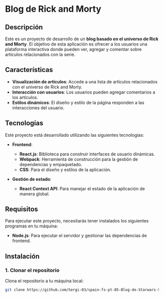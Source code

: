 # Blog de Rick and Morty

## Descripción

Este es un proyecto de desarrollo de un **blog basado en el universo de Rick and Morty**. El objetivo de esta aplicación es ofrecer a los usuarios una plataforma interactiva donde pueden ver, agregar y comentar sobre artículos relacionados con la serie.

## Características

- **Visualización de artículos**: Accede a una lista de artículos relacionados con el universo de Rick and Morty.
- **Interacción con usuarios**: Los usuarios pueden agregar comentarios a los artículos.
- **Estilos dinámicos**: El diseño y estilo de la página responden a las interacciones del usuario.

## Tecnologías

Este proyecto está desarrollado utilizando las siguientes tecnologías:

- **Frontend**:
  - **React.js**: Biblioteca para construir interfaces de usuario dinámicas.
  - **Webpack**: Herramienta de construcción para la gestión de dependencias y empaquetado.
  - **CSS**: Para el diseño y estilos de la aplicación.

- **Gestión de estado**:
  - **React Context API**: Para manejar el estado de la aplicación de manera global.

## Requisitos

Para ejecutar este proyecto, necesitarás tener instalados los siguientes programas en tu máquina:

- **Node.js**: Para ejecutar el servidor y gestionar las dependencias de frontend.

## Instalación

### 1. Clonar el repositorio

Clona el repositorio a tu máquina local:

```bash
git clone https://github.com/Sergi-03/spain-fs-pt-85-Blog-de-Starwars-SG.git
